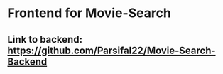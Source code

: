 # Frontend for Movie-Search 

## Link to backend: https://github.com/Parsifal22/Movie-Search-Backend